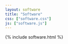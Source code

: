 ```yaml
---
layout: software
title: "Software"
css: ["software.css"]
js: ["software.js"]
---
```

{% include software.html %}
